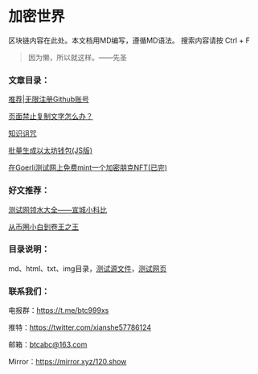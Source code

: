 # 加密世界
区块链内容在此处。本文档用MD编写，遵循MD语法。
搜索内容请按 Ctrl + F

> 因为懒，所以就这样。——先圣

### 文章目录：

[推荐|无限注册Github账号](./html/2023/3/16.html)

[页面禁止复制文字怎么办？](./html/2023/3/51.html)

[知识诅咒](./html/2023/3/5.html)

[批量生成以太坊钱包(JS版)](./html/2023/3/2.html)

[在Goerli测试网上免费mint一个加密朋克NFT(已完)](./html/2023/3/1.html)

### 好文推荐：

[测试网领水大全——宣城小科比](https://mirror.xyz/0xc9f6977cF31F9deCdD2c24DF92aa621e4259469B/23utnk6rJs_Dpd3BOugGPHeSSF8njXTYYt7GZPLmk_A)

[从币圈小白到卷王之王](https://mirror.xyz/0x0b2bD7a36bab75d62a5D9204af6Cc79Fe63b8699/uDQ1-_x3tbErna2apYJ4iv9rR4I-DnkNQNm6PQrw-Rc)

### 目录说明：

md、html、txt、img目录，[测试源文件](./md/test.md)，[测试网页](./html/test.html)

### 联系我们：

电报群：https://t.me/btc999xs

推特：https://twitter.com/xianshe57786124

邮箱：btcabc@163.com

Mirror：https://mirror.xyz/120.show

